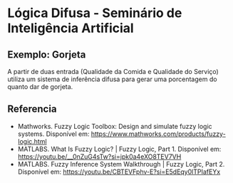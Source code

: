 # Lógica Difusa - Seminário de Inteligência Artificial
## Exemplo: Gorjeta
A partir de duas entrada (Qualidade da Comida e Qualidade do Serviço) utiliza um sistema de inferência difusa para gerar uma porcentagem do quanto dar de gorjeta.
## Referencia
- Mathworks. Fuzzy Logic Toolbox: Design and simulate fuzzy logic systems. Disponível em: https://www.mathworks.com/products/fuzzy-logic.html
- MATLABS. What Is Fuzzy Logic? | Fuzzy Logic, Part 1. Disponível em: https://youtu.be/__0nZuG4sTw?si=jpk0a4eXO8TEV7VH 
- MATLABS. Fuzzy Inference System Walkthrough | Fuzzy Logic, Part 2. Disponível em: https://youtu.be/CBTEVFphv-E?si=E5dEqy0lTPIafEYx

